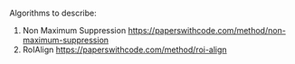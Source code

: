 Algorithms to describe:
1) Non Maximum Suppression https://paperswithcode.com/method/non-maximum-suppression
2) RoIAlign https://paperswithcode.com/method/roi-align
